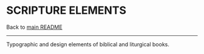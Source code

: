 # SCRIPTURE ELEMENTS

Back to [main README](../../README.md)

---

Typographic and design elements of biblical and liturgical books.
